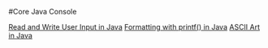 #Core Java Console

[Read and Write User Input in Java](http://www.baeldung.com/java-console-input-output)
[Formatting with printf() in Java](https://www.baeldung.com/java-printstream-printf)
[ASCII Art in Java](http://www.baeldung.com/ascii-art-in-java)